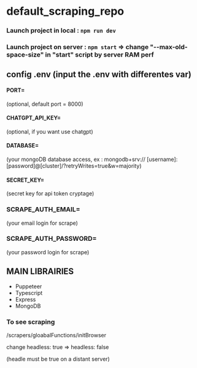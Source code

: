 # default_scraping_repo

### Launch project in local : `npm run dev`

### Launch project on server : `npm start` => change "--max-old-space-size" in "start" script by server RAM perf

## config .env (input the .env with differentes var)

#### PORT=

(optional, default port = 8000)

#### CHATGPT_API_KEY=

(optional, if you want use chatgpt)

#### DATABASE=

(your mongoDB database access, ex : mongodb+srv://
[username]:[password]@[cluster]/?retryWrites=true&w=majority)

#### SECRET_KEY=
(secret key for api token cryptage)

### SCRAPE_AUTH_EMAIL=
(your email login for scrape)

### SCRAPE_AUTH_PASSWORD=
(your password login for scrape)


## MAIN LIBRAIRIES
- Puppeteer
- Typescript
- Express
- MongoDB

### To see scraping 

/scrapers/gloabalFunctions/initBrowser

change headless: true => headless: false

(headle must be true on a distant server)